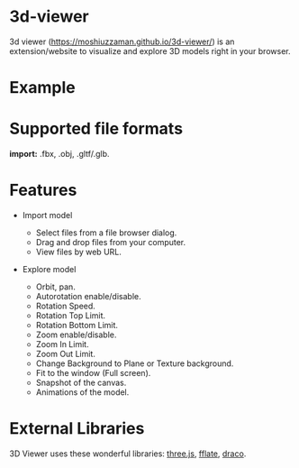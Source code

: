# 3d-viewer

3d viewer (https://moshiuzzaman.github.io/3d-viewer/) is an extension/website to visualize and explore 3D models right in your browser.

# Example

# Supported file formats
   **import:** .fbx, .obj, .gltf/.glb.

# Features
 * Import model
   - Select files from a file browser dialog.
   - Drag and drop files from your computer.
   - View files by web URL.
 
 * Explore model
   - Orbit, pan.
   - Autorotation enable/disable.
   - Rotation Speed.
   - Rotation Top Limit.
   - Rotation Bottom Limit.
   - Zoom enable/disable.
   - Zoom In Limit.
   - Zoom Out Limit.
   - Change Background to Plane or Texture background.
   - Fit to the window (Full screen).
   - Snapshot of the canvas.
   - Animations of the model.


# External Libraries
3D Viewer uses these wonderful libraries: [three.js](https://github.com/mrdoob/three.js), [fflate](https://github.com/101arrowz/fflate), [draco](https://github.com/google/draco).
